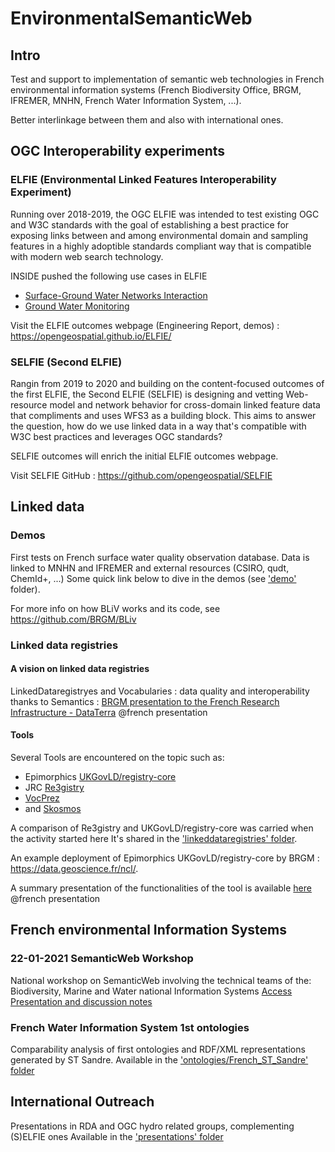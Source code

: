 # EnvironmentalSemanticWeb

## Intro

Test and support to implementation of semantic web technologies in French environmental information systems (French Biodiversity Office, BRGM, IFREMER, MNHN, French Water Information System, ...).

Better interlinkage between them and also with international ones.

## OGC Interoperability experiments

### ELFIE (Environmental Linked Features Interoperability Experiment) 

Running over 2018-2019, the OGC ELFIE was intended to test existing OGC and W3C standards with the goal of establishing a best practice for exposing links between and among environmental domain and sampling features in a highly adoptible standards compliant way that is compatible with modern web search technology.

INSIDE pushed the following use cases in ELFIE

- [Surface-Ground Water Networks Interaction](https://opengeospatial.github.io/ELFIE/demo/surface_groundwater_network_interaction)
- [Ground Water Monitoring](https://opengeospatial.github.io/ELFIE/demo/groundwater_monitoring)
  
Visit the ELFIE outcomes webpage (Engineering Report, demos)  : <https://opengeospatial.github.io/ELFIE/>

### SELFIE (Second ELFIE)

Rangin from 2019 to 2020 and building on the content-focused outcomes of the first ELFIE, the Second ELFIE (SELFIE) is designing and vetting Web-resource model and network behavior for cross-domain linked feature data that compliments and uses WFS3 as a building block. This aims to answer the question, how do we use linked data in a way that's compatible with W3C best practices and leverages OGC standards? 

SELFIE outcomes will enrich the initial ELFIE outcomes webpage.

Visit SELFIE GitHub : <https://github.com/opengeospatial/SELFIE>

## Linked data

### Demos

First tests on French surface water quality observation database.
Data is linked to MNHN and IFREMER and external resources (CSIRO, qudt, ChemId+, ...)
Some quick link below to dive in the demos (see ['demo'](https://github.com/INSIDE-information-systems/EnvironmentalSemanticWeb/tree/master/demos) folder).

For more info on how BLiV works and its code, see <https://github.com/BRGM/BLiv> 

### Linked data registries 

#### A vision on linked data registries

LinkedDataregistryes and Vocabularies : data quality and interoperability thanks to Semantics : [BRGM presentation to the French Research Infrastructure - DataTerra](https://github.com/INSIDE-information-systems/EnvironmentalSemanticWeb/tree/master/presentations/20210511_GTVocabs_DATATERRA/20210511_StructuratioRegistresBRGM.pptx) @french presentation

#### Tools

Several Tools are encountered on the topic such as:

- Epimorphics [UKGovLD/registry-core](https://github.com/UKGovLD/registry-core)
- JRC [Re3gistry](https://ec.europa.eu/isa2/solutions/re3gistry_en)
- [VocPrez](https://github.com/RDFLib/VocPrez)
- and [Skosmos](https://skosmos.org/)

A comparison of Re3gistry and UKGovLD/registry-core was carried when the activity started here 
It's shared in the ['linkeddataregistries' folder]( https://github.com/INSIDE-information-systems/EnvironmentalSemanticWeb/tree/master/linkeddataregistries).


An example deployment of Epimorphics UKGovLD/registry-core by BRGM : https://data.geoscience.fr/ncl/.

A summary presentation of the functionalities of the tool is available [here](https://github.com/INSIDE-information-systems/EnvironmentalSemanticWeb/tree/master/presentations/20210511_GTVocabs_DATATERRA/20210511_OutilLdRegistry_Grellet.pptx)  @french presentation


## French environmental Information Systems

### 22-01-2021 SemanticWeb Workshop

National workshop on SemanticWeb involving the technical teams of the: Biodiversity, Marine and Water national Information Systems
[Access Presentation and discussion notes](https://github.com/INSIDE-information-systems/EnvironmentalSemanticWeb/tree/master/presentations/20210120_INSIDE_SemanticWeb_workshop)

### French Water Information System 1st ontologies

Comparability analysis of first ontologies and RDF/XML representations generated by ST Sandre.
Available in the ['ontologies/French_ST_Sandre' folder](https://github.com/INSIDE-information-systems/EnvironmentalSemanticWeb/tree/master/ontologies/French_ST_Sandre)

## International Outreach

Presentations in RDA and OGC hydro related groups, complementing (S)ELFIE ones
Available in the ['presentations' folder](https://github.com/INSIDE-information-systems/EnvironmentalSemanticWeb/tree/master/presentations)